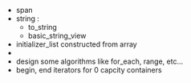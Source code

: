 - span
- string : 
  - to_string
  - basic_string_view
- initializer_list constructed from array
- 
- design some algorithms like for_each, range, etc...
- begin, end iterators for 0 capcity containers
